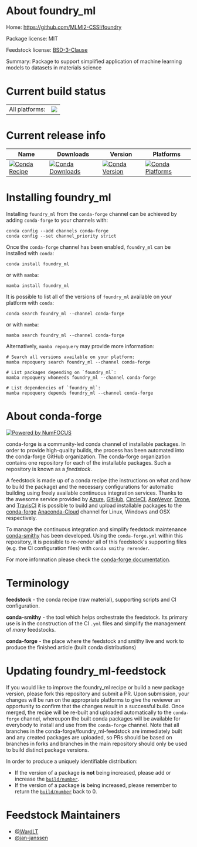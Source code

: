 About foundry_ml
================

Home: https://github.com/MLMI2-CSSI/foundry

Package license: MIT

Feedstock license: [BSD-3-Clause](https://github.com/conda-forge/foundry_ml-feedstock/blob/main/LICENSE.txt)

Summary: Package to support simplified application of machine learning models to datasets in materials science

Current build status
====================


<table><tr><td>All platforms:</td>
    <td>
      <a href="https://dev.azure.com/conda-forge/feedstock-builds/_build/latest?definitionId=16692&branchName=main">
        <img src="https://dev.azure.com/conda-forge/feedstock-builds/_apis/build/status/foundry_ml-feedstock?branchName=main">
      </a>
    </td>
  </tr>
</table>

Current release info
====================

| Name | Downloads | Version | Platforms |
| --- | --- | --- | --- |
| [![Conda Recipe](https://img.shields.io/badge/recipe-foundry_ml-green.svg)](https://anaconda.org/conda-forge/foundry_ml) | [![Conda Downloads](https://img.shields.io/conda/dn/conda-forge/foundry_ml.svg)](https://anaconda.org/conda-forge/foundry_ml) | [![Conda Version](https://img.shields.io/conda/vn/conda-forge/foundry_ml.svg)](https://anaconda.org/conda-forge/foundry_ml) | [![Conda Platforms](https://img.shields.io/conda/pn/conda-forge/foundry_ml.svg)](https://anaconda.org/conda-forge/foundry_ml) |

Installing foundry_ml
=====================

Installing `foundry_ml` from the `conda-forge` channel can be achieved by adding `conda-forge` to your channels with:

```
conda config --add channels conda-forge
conda config --set channel_priority strict
```

Once the `conda-forge` channel has been enabled, `foundry_ml` can be installed with `conda`:

```
conda install foundry_ml
```

or with `mamba`:

```
mamba install foundry_ml
```

It is possible to list all of the versions of `foundry_ml` available on your platform with `conda`:

```
conda search foundry_ml --channel conda-forge
```

or with `mamba`:

```
mamba search foundry_ml --channel conda-forge
```

Alternatively, `mamba repoquery` may provide more information:

```
# Search all versions available on your platform:
mamba repoquery search foundry_ml --channel conda-forge

# List packages depending on `foundry_ml`:
mamba repoquery whoneeds foundry_ml --channel conda-forge

# List dependencies of `foundry_ml`:
mamba repoquery depends foundry_ml --channel conda-forge
```


About conda-forge
=================

[![Powered by
NumFOCUS](https://img.shields.io/badge/powered%20by-NumFOCUS-orange.svg?style=flat&colorA=E1523D&colorB=007D8A)](https://numfocus.org)

conda-forge is a community-led conda channel of installable packages.
In order to provide high-quality builds, the process has been automated into the
conda-forge GitHub organization. The conda-forge organization contains one repository
for each of the installable packages. Such a repository is known as a *feedstock*.

A feedstock is made up of a conda recipe (the instructions on what and how to build
the package) and the necessary configurations for automatic building using freely
available continuous integration services. Thanks to the awesome service provided by
[Azure](https://azure.microsoft.com/en-us/services/devops/), [GitHub](https://github.com/),
[CircleCI](https://circleci.com/), [AppVeyor](https://www.appveyor.com/),
[Drone](https://cloud.drone.io/welcome), and [TravisCI](https://travis-ci.com/)
it is possible to build and upload installable packages to the
[conda-forge](https://anaconda.org/conda-forge) [Anaconda-Cloud](https://anaconda.org/)
channel for Linux, Windows and OSX respectively.

To manage the continuous integration and simplify feedstock maintenance
[conda-smithy](https://github.com/conda-forge/conda-smithy) has been developed.
Using the ``conda-forge.yml`` within this repository, it is possible to re-render all of
this feedstock's supporting files (e.g. the CI configuration files) with ``conda smithy rerender``.

For more information please check the [conda-forge documentation](https://conda-forge.org/docs/).

Terminology
===========

**feedstock** - the conda recipe (raw material), supporting scripts and CI configuration.

**conda-smithy** - the tool which helps orchestrate the feedstock.
                   Its primary use is in the construction of the CI ``.yml`` files
                   and simplify the management of *many* feedstocks.

**conda-forge** - the place where the feedstock and smithy live and work to
                  produce the finished article (built conda distributions)


Updating foundry_ml-feedstock
=============================

If you would like to improve the foundry_ml recipe or build a new
package version, please fork this repository and submit a PR. Upon submission,
your changes will be run on the appropriate platforms to give the reviewer an
opportunity to confirm that the changes result in a successful build. Once
merged, the recipe will be re-built and uploaded automatically to the
`conda-forge` channel, whereupon the built conda packages will be available for
everybody to install and use from the `conda-forge` channel.
Note that all branches in the conda-forge/foundry_ml-feedstock are
immediately built and any created packages are uploaded, so PRs should be based
on branches in forks and branches in the main repository should only be used to
build distinct package versions.

In order to produce a uniquely identifiable distribution:
 * If the version of a package **is not** being increased, please add or increase
   the [``build/number``](https://docs.conda.io/projects/conda-build/en/latest/resources/define-metadata.html#build-number-and-string).
 * If the version of a package **is** being increased, please remember to return
   the [``build/number``](https://docs.conda.io/projects/conda-build/en/latest/resources/define-metadata.html#build-number-and-string)
   back to 0.

Feedstock Maintainers
=====================

* [@WardLT](https://github.com/WardLT/)
* [@jan-janssen](https://github.com/jan-janssen/)

